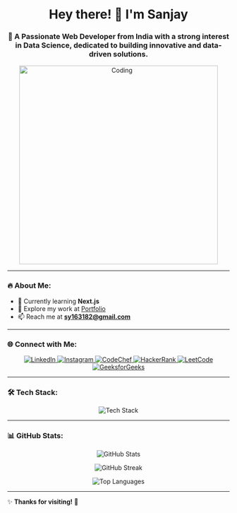 <h1 align="center">Hey there! 👋 I'm Sanjay</h1>
<h3 align="center">🚀 A Passionate Web Developer from India with a strong interest in Data Science, dedicated to building innovative and data-driven solutions.</h3>

<div align="center">
  <img src="https://camo.githubusercontent.com/4d9f5ecceb711eec6e2018f38a5677dc657c9738d4a65ba3b928c41c0a45b439/68747470733a2f2f6d69726f2e6d656469756d2e636f6d2f6d61782f313336302f302a37513379765349765f7430696f4a2d5a2e676966" alt="Coding" width="450"/>
</div>

---

### 🔥 About Me:
- 🌱 Currently learning **Next.js**
- 💼 Explore my work at [Portfolio](https://yadav-sanjay.vercel.app/)
- 📫 Reach me at **sy163182@gmail.com**

---

### 🌐 Connect with Me:
<p align="center">
  <a href="https://linkedin.com/in/sanjay yadav" target="_blank">
    <img src="https://img.shields.io/badge/LinkedIn-0A66C2?style=for-the-badge&logo=linkedin&logoColor=white" alt="LinkedIn"/>
  </a>
  <a href="https://instagram.com/yadavsanjay_05" target="_blank">
    <img src="https://img.shields.io/badge/Instagram-E4405F?style=for-the-badge&logo=instagram&logoColor=white" alt="Instagram"/>
  </a>
  <a href="https://www.codechef.com/users/trip_resin_03" target="_blank">
    <img src="https://img.shields.io/badge/CodeChef-5B4638?style=for-the-badge&logo=codechef&logoColor=white" alt="CodeChef"/>
  </a>
  <a href="https://www.hackerrank.com/@sy163182" target="_blank">
    <img src="https://img.shields.io/badge/HackerRank-2EC866?style=for-the-badge&logo=hackerrank&logoColor=white" alt="HackerRank"/>
  </a>
  <a href="https://www.leetcode.com/yadav_sanjay" target="_blank">
    <img src="https://img.shields.io/badge/LeetCode-FFA116?style=for-the-badge&logo=leetcode&logoColor=black" alt="LeetCode"/>
  </a>
  <a href="https://auth.geeksforgeeks.org/user/sy163alib" target="_blank">
    <img src="https://img.shields.io/badge/GeeksforGeeks-0F9D58?style=for-the-badge&logo=geeksforgeeks&logoColor=white" alt="GeeksforGeeks"/>
  </a>
</p>

---

### 🛠️ Tech Stack:
<p align="center">
  <img src="https://skillicons.dev/icons?i=html,css,js,react,nextjs,redux,nodejs,express,mongodb,bootstrap,tailwind,git,aws,gcp,python,flask,cpp,java,sqlite,postman,vscode,linux" alt="Tech Stack"/>
</p>

---

### 📊 GitHub Stats:
<p align="center">
  <img src="https://github-readme-stats.vercel.app/api?username=sanjay-yadav-05&show_icons=true&theme=radical" alt="GitHub Stats"/>
</p>
<p align="center">
  <img src="https://github-readme-streak-stats.herokuapp.com/?user=sanjay-yadav-05&theme=radical" alt="GitHub Streak"/>
</p>
<p align="center">
  <img src="https://github-readme-stats.vercel.app/api/top-langs?username=sanjay-yadav-05&layout=compact&theme=radical" alt="Top Languages"/>
</p>

---

✨ **Thanks for visiting!** 🚀


